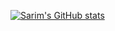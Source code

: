 [![Sarim's GitHub stats](https://github-readme-stats.vercel.app/api?username=devsarim)](https://github.com/anuraghazra/github-readme-stats)
